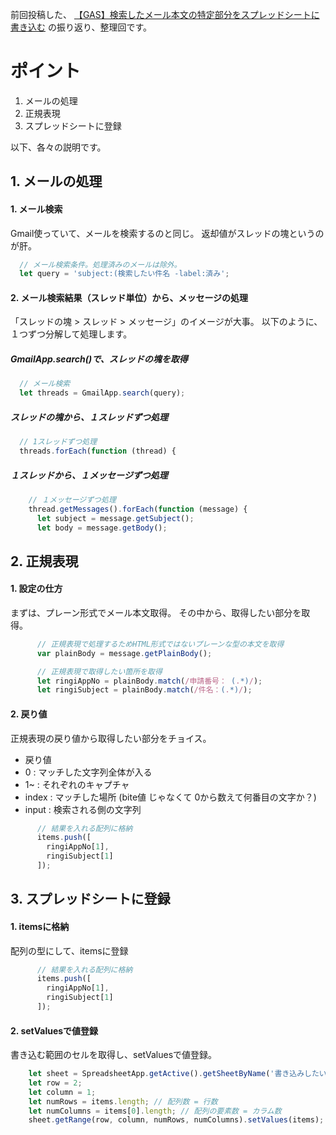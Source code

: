 
前回投稿した、
[【GAS】検索したメール本文の特定部分をスプレッドシートに書き込む](https://qiita.com/Shin/items/428b2f62a2dba7d83406)
の振り返り、整理回です。

# ポイント
1. メールの処理
2. 正規表現
3. スプレッドシートに登録

以下、各々の説明です。

## 1. メールの処理
#### 1. メール検索
Gmail使っていて、メールを検索するのと同じ。
返却値がスレッドの塊というのが肝。

```javascript
  // メール検索条件。処理済みのメールは除外。
  let query = 'subject:(検索したい件名 -label:済み';
```

#### 2. メール検索結果（スレッド単位）から、メッセージの処理
「スレッドの塊 > スレッド > メッセージ」のイメージが大事。
以下のように、１つずつ分解して処理します。

##### GmailApp.search()で、スレッドの塊を取得
```javascript
  // メール検索
  let threads = GmailApp.search(query);
```

##### スレッドの塊から、１スレッドずつ処理
```javascript
  // 1スレッドずつ処理 
  threads.forEach(function (thread) {
```

##### １スレッドから、１メッセージずつ処理
```javascript
    // １メッセージずつ処理
    thread.getMessages().forEach(function (message) {
      let subject = message.getSubject();
      let body = message.getBody();
```



## 2. 正規表現
#### 1. 設定の仕方
まずは、プレーン形式でメール本文取得。
その中から、取得したい部分を取得。

```javascript
      // 正規表現で処理するためHTML形式ではないプレーンな型の本文を取得
      var plainBody = message.getPlainBody();

      // 正規表現で取得したい箇所を取得
      let ringiAppNo = plainBody.match(/申請番号： (.*)/);
      let ringiSubject = plainBody.match(/件名：(.*)/);
```

#### 2. 戻り値
正規表現の戻り値から取得したい部分をチョイス。

* 戻り値
 * 0 : マッチした文字列全体が入る
 * 1~ : それぞれのキャプチャ
 * index : マッチした場所 (bite値 じゃなくて 0から数えて何番目の文字か？)
 * input : 検索される側の文字列


```javascript
      // 結果を入れる配列に格納
      items.push([
        ringiAppNo[1],
        ringiSubject[1]
      ]);
```



## 3. スプレッドシートに登録
#### 1. itemsに格納
配列の型にして、itemsに登録

```javascript
      // 結果を入れる配列に格納
      items.push([
        ringiAppNo[1],
        ringiSubject[1]
      ]);
```

#### 2. setValuesで値登録
書き込む範囲のセルを取得し、setValuesで値登録。

```javascript
    let sheet = SpreadsheetApp.getActive().getSheetByName('書き込みしたいシート名');
    let row = 2;
    let column = 1;
    let numRows = items.length; // 配列数 = 行数
    let numColumns = items[0].length; // 配列の要素数 = カラム数
    sheet.getRange(row, column, numRows, numColumns).setValues(items);  
```

